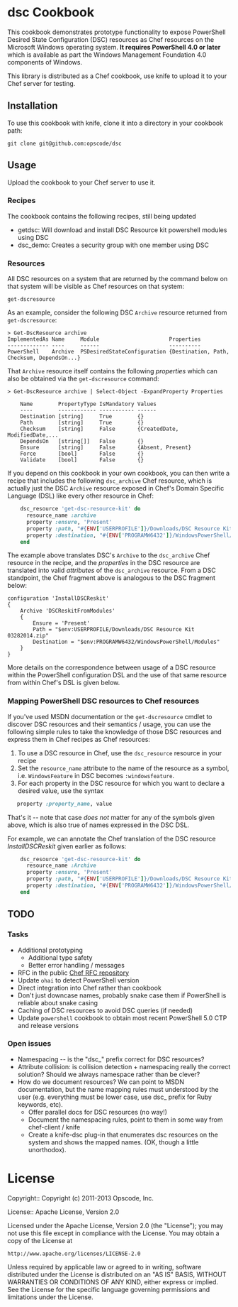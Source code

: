 dsc Cookbook
===============

This cookbook demonstrates prototype functionality to expose PowerShell Desired State
Configuration (DSC) resources as Chef resources on the Microsoft Windows
operating system. **It requires PowerShell 4.0 or later**
which is available as part the Windows Management Foundation 4.0 components of Windows.

This library is distributed as a Chef cookbook, use knife to upload it to your
Chef server for testing.

## Installation

To use this cookbook with knife, clone it into a directory in your
cookbook path:

    git clone git@github.com:opscode/dsc
    
## Usage

Upload the cookbook to your Chef server to use it.

### Recipes 

The cookbook contains the following recipes, still being updated

* getdsc: Will download and install DSC Resource kit powershell modules using DSC
* dsc_demo: Creates a security group with one member using DSC

### Resources

All DSC resources on a system that are returned by the command below on that
system will be visible as Chef resources on that system:

    get-dscresource
 
As an example, consider the following DSC `Archive` resource returned from
`get-dscresource`:

    > Get-DscResource archive
    ImplementedAs Name     Module                      Properties
    ------------- ----     ------                      ----------
    PowerShell    Archive  PSDesiredStateConfiguration {Destination, Path, Checksum, DependsOn...}

That `Archive` resource itself contains the following *properties* which can
also be obtained via the `get-dscresource` command:

    > Get-DscResource archive | Select-Object -ExpandProperty Properties

```
    Name        PropertyType IsMandatory Values
    ----        ------------ ----------- ------
    Destination [string]     True        {}
    Path        [string]     True        {}
    Checksum    [string]     False       {CreatedDate, ModifiedDate,...
    DependsOn   [string[]]   False       {}
    Ensure      [string]     False       {Absent, Present}
    Force       [bool]       False       {}
    Validate    [bool]       False       {}
```

If you depend on this cookbook in your own cookbook, you can then write a recipe
that includes the following `dsc_archive` Chef resource, which is actually
just the DSC `Archive` resource exposed in Chef's Domain Specific Language
(DSL) like every other resource in Chef:

```ruby
    dsc_resource 'get-dsc-resource-kit' do
      resource_name :archive
      property :ensure, 'Present'
      property :path, "#{ENV['USERPROFILE']}/Downloads/DSC Resource Kit 03282014.zip"
      property :destination, "#{ENV['PROGRAMW6432']}/WindowsPowerShell/Modules"
    end
```

The example above translates DSC's `Archive` to the `dsc_archive` Chef
resource in the recipe, and the *properties* in the DSC resource are translated
into valid *attributes* of the `dsc_archive` resource. From a DSC standpoint,
the Chef fragment above is analogous to the DSC fragment below:

    configuration 'InstallDSCReskit'
    {
        Archive 'DSCReskitFromModules'
        {
            Ensure = 'Present'
            Path = "$env:USERPROFILE/Downloads/DSC Resource Kit 03282014.zip"
            Destination = "$env:PROGRAMW6432/WindowsPowerShell/Modules"
        }
    }

More details on the correspondence between usage of a DSC resource within the
PowerShell configuration DSL and the use of that same resource from within
Chef's DSL is given below.

### Mapping PowerShell DSC resources to Chef resources

If you've used MSDN documentation or the `get-dscresource` cmdlet to discover
DSC resources and their semantics / usage, you can use the following simple
rules to take the knowledge of those DSC resources and express them in Chef
recipes as Chef resources:

1. To use a DSC resource in Chef, use the `dsc_resource` resource in your recipe
2. Set the `resource_name` attribute to the name of the resource as a symbol, i.e. `WindowsFeature` in DSC becomes
`:windowsfeature`.
3. For each property in the DSC resource for which you want to declare a desired value, use the syntax

```ruby
   property :property_name, value
```

That's it -- note that case *does not* matter for any of the symbols given above, which is also true of names expressed in the
DSC DSL.

For example, we can annotate the Chef translation of
the DSC resource *InstallDSCReskit* given earlier as follows:

```ruby
    dsc_resource 'get-dsc-resource-kit' do 
      resource_name :Archive
      property :ensure, 'Present'
      property :path, "#{ENV['USERPROFILE']}/Downloads/DSC Resource Kit 03282014.zip"
      property :destination, "#{ENV['PROGRAMW6432']}/WindowsPowerShell/Modules"
    end
```

## TODO

### Tasks

* Additional prototyping
  * Additional type safety
  * Better error handling / messages
* RFC in the public [Chef RFC repository](https://github.com/opscode/chef-rfc)
* Update `ohai` to detect PowerShell version 
* Direct integration into Chef rather than cookbook
* Don't just downcase names, probably snake case them if PowerShell is
  reliable about snake casing
* Caching of DSC resources to avoid DSC queries (if needed)
* Update `powershell` cookbook to obtain most recent PowerShell 5.0 CTP and
  release versions

### Open issues

* Namespacing -- is the "dsc_" prefix correct for DSC resources?
* Attribute collision: is collision detection + namespacing really the correct
  solution? Should we always namespace rather than be clever?
* How do we document resources? We can point to MSDN documentation, but the
  name mapping rules must understood by the user (e.g. everything must be
  lower case, use dsc_ prefix for Ruby keywords, etc).
  * Offer parallel docs for DSC resources (no way!)
  * Document the namespacing rules, point to them in some way from
    chef-client / knife
  * Create a knife-dsc plug-in that enumerates dsc resources on the system and
    shows the mapped names. (OK, though a little unorthodox).


# License #

Copyright:: Copyright (c) 2011-2013 Opscode, Inc.

License:: Apache License, Version 2.0

Licensed under the Apache License, Version 2.0 (the "License");
you may not use this file except in compliance with the License.
You may obtain a copy of the License at

    http://www.apache.org/licenses/LICENSE-2.0

Unless required by applicable law or agreed to in writing, software
distributed under the License is distributed on an "AS IS" BASIS,
WITHOUT WARRANTIES OR CONDITIONS OF ANY KIND, either express or implied.
See the License for the specific language governing permissions and
limitations under the License.
